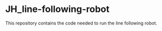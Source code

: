 # JH_line-following-robot
This repository contains the code needed to run the line following robot.
